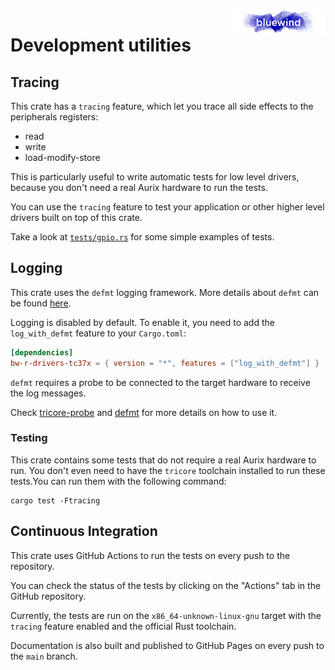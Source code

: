 <img src="../.media/logo_bw.png" align="right" width="150" />  

# Development utilities

## Tracing

This crate has a `tracing` feature, which let you trace all side effects to the
peripherals registers:

- read
- write
- load-modify-store

This is particularly useful to write automatic tests for low level drivers,
because you don't need a real Aurix hardware to run the tests. 

You can use the `tracing` feature to test your application or other higher
level drivers built on top of this crate.

Take a look at [`tests/gpio.rs`] for some simple examples of tests.

## Logging

This crate uses the `defmt` logging framework. More details about `defmt` can
be found [here][defmt].

Logging is disabled by default. To enable it, you need to add the
`log_with_defmt` feature to your `Cargo.toml`:

```toml
[dependencies]
bw-r-drivers-tc37x = { version = "*", features = ["log_with_defmt"] }
```

`defmt` requires a probe to be connected to the target hardware to receive the
log messages.

Check [tricore-probe] and [defmt] for more details on how to use it.

### Testing

This crate contains some tests that do not require a real Aurix hardware to
run. You don't even need to have the `tricore` toolchain installed to run these
tests.You can run them with the following command:

```shell
cargo test -Ftracing
```

## Continuous Integration

This crate uses GitHub Actions to run the tests on every push to the
repository.

You can check the status of the tests by clicking on the "Actions" tab in the
GitHub repository.

Currently, the tests are run on the `x86_64-unknown-linux-gnu` target with the
`tracing` feature enabled and the official Rust toolchain.

Documentation is also built and published to GitHub Pages on every push to the
`main` branch.

[`tests/gpio.rs`]: https://github.com/bluewind-embedded-systems/bw-r-drivers-tc37x/tests/gpio.rs
[defmt]: https://defmt.ferrous-systems.com/
[tricore-probe]: https://github.com/veecle/tricore-probe
